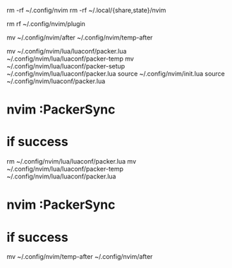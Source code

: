 rm -rf ~/.config/nvim
rm -rf ~/.local/{share,state}/nvim

rm rf ~/.config/nvim/plugin

mv ~/.config/nvim/after ~/.config/nvim/temp-after

mv ~/.config/nvim/lua/luaconf/packer.lua ~/.config/nvim/lua/luaconf/packer-temp
mv ~/.config/nvim/lua/luaconf/packer-setup ~/.config/nvim/lua/luaconf/packer.lua
source ~/.config/nvim/init.lua
source ~/.config/nvim/luaconf/packer.lua

# nvim :PackerSync
# if success
rm ~/.config/nvim/lua/luaconf/packer.lua
mv ~/.config/nvim/lua/luaconf/packer-temp ~/.config/nvim/lua/luaconf/packer.lua
# nvim :PackerSync
# if success
mv ~/.config/nvim/temp-after ~/.config/nvim/after
